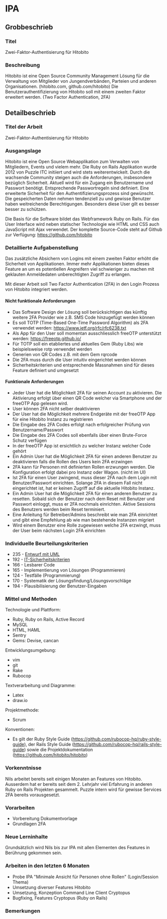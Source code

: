 # IPA

## Grobbeschrieb

### Titel

Zwei-Faktor-Authentisierung für Hitobito

### Beschreibung

Hitobito ist eine Open Source Community Management Lösung für die Verwaltung von Mitglieder von Jungendverbänden, Parteien und anderen Organisationen. (hitobito.com, github.com/hitobito) Die Benutzerauthentifizierung von Hitobito soll mit einem zweiten Faktor erweitert werden. (Two Factor Authentication, 2FA)

## Detailbeschrieb

### Titel der Arbeit

Zwei-Faktor-Authentisierung für Hitobito

### Ausgangslage

Hitobito ist eine Open Source Webapplikation zum Verwalten von Mitgliedern, Events und vielem mehr. Die Ruby on Rails Applikation wurde 2012 von Puzzle ITC initiiert und wird stets weiterentwickelt. Durch die wachsende Community steigen auch die Anforderungen, insbesondere bezüglich Sicherheit. Aktuell wird für ein Zugang ein Benutzername und Passwort benötigt. Entsprechende Passwortregeln sind definiert. Eine erweiterte Sicherheit für den Authentifizierungsprozess sind gewünscht. Die gespeicherten Daten nehmen tendenziell zu und gewisse Benutzer haben weitreichende Berechtigungen. Besonders diese User gilt es besser besser zu schützen.

Die Basis für die Software bildet das Webframework Ruby on Rails. Für das User Interface wird neben statischer Technologie wie HTML und CSS auch JavaScript mit Ajax verwendet. Der komplette Source-Code steht auf Github zur Verfügung: https://github.com/hitobito

### Detaillierte Aufgabenstellung

Das zusätzliche Absichern von Logins mit einem zweiten Faktor erhöht die Sicherheit von Applikationen. Immer mehr Applikationen bieten dieses Feature an um es potentiellen Angreifern viel schwieriger zu machen mit geklauten Anmeldedaten unberechtigten Zugriff zu erlangen. 

Mit dieser Arbeit soll Two Factor Authentication (2FA) in den Login Prozess von Hitobito integriert werden. 

#### Nicht funktionale Anforderungen

* Das Software Design der Lösung soll berücksichtigen das künftig weitere 2FA Provider wie z.B. SMS Code hinzugefügt werden können
* Es soll TOTP (Time-Based One-Time Password Algorithm) als 2FA verwendet werden: https://www.ietf.org/rfc/rfc6238.txt
* Als App für den User soll momentan ausschliesslich freeOTP unterstützt werden: https://freeotp.github.io/
* Für TOTP soll ein etabliertes und aktuelles Gem (Ruby Libs) wie beispielsweise rotp verwendet werden
* Generien von QR Codes z.B. mit dem Gem rqrcode
* Die 2FA muss durch die User intuitiv eingerichtet werden können
* Sicherheitskriterien und entsprechende Massnahmen sind für dieses Feature definiert und umgesetzt

#### Funktionale Anforderungen

* Jeder User hat die Möglichkeit 2FA für seinen Account zu aktivieren. Die Aktivierung erfolgt über einen QR Code welcher via Smartphone und der freeOTP App gelesen wird. 
* User können 2FA nicht selber deaktivieren
* Der User hat die Möglichkeit mehrere Endgeräte mit der freeOTP App für eine Hitobito Instanz zu registrieren
* Die Eingabe des 2FA Codes erfolgt nach erfolgreicher Prüfung von Benutzername/Passwort
* Die Eingabe des 2FA Codes soll ebenfalls über einen Brute-Force Schutz verfügen
* In der freeOTP App ist ersichtlich zu welcher Instanz welcher Code gehört
* Ein Admin User hat die Möglichkeit 2FA für einen anderen Benutzer zu deaktivieren falls die Rollen des Users kein 2FA erzwingen
* 2FA kann für Personen mit definierten Rollen erzwungen werden. Die Konfiguration erfolgt dabei pro Instanz oder Wagon. (nicht im UI)
* Ist 2FA für einen User zwingend, muss dieser 2FA nach dem Login mit Benutzer/Passwort einrichten. Solange 2FA in diesem Fall nicht eingerichtet ist, hat er keinen Zugriff auf die aktuelle Hitobito Instanz. 
* Ein Admin User hat die Möglichkeit 2FA für einen anderen Benutzer zu resetten. Sobald sich der Benutzer nach dem Reset mit Benutzer und Passwort einloggt, muss er 2FA nochmals einrichten. Aktive Sessions des Benutzers werden beim Reset terminiert.
* Eine Anleitung für Betreiber/Admins beschreibt wie man 2FA einrichtet und gibt eine Empfehlung ab wie man bestehende Instanzen migriert
* Wird einem Benutzer eine Rolle zugewiesen welche 2FA erzwingt, muss der User beim nächsten Login 2FA einrichten

### Individuelle Beurteilungskriterien

* 235 - [Entwurf mit UML](https://github.com/puzzle-bbt/docs/blob/master/ipa/beurteilungskriterien.md)
* 192 - [IT-Sicherheitskriterien](https://github.com/puzzle-bbt/docs/blob/master/ipa/beurteilungskriterien.md)
* 166 - Lesbarer Code
* 165 - Implementierung von Lösungen (Programmieren)
* 124 - Testfälle (Programmierung)
* 170 - Systematik der Lösungsfindung/Lösungsvorschläge
* 194 - Plausibilisierung der Benutzer-Eingaben

### Mittel und Methoden
Technologie und Plattform:

* Ruby, Ruby on Rails, Active Record
* MySQL
* HTML, HAML
* Sentry
* Gems: Devise, cancan

Entwicklungsumgebung:

* vim
* git
* Rake
* Rubocop

Textverarbeitung und Diagramme:

* Latex
* draw.io

Projektmethode:

* Scrum

Konventionen:

* Es gilt der Ruby Style Guide (https://github.com/rubocop-hq/ruby-style-guide), der Rails Style Guide (https://github.com/rubocop-hq/rails-style-guide) sowie die Projektdokumentation (https://github.com/hitobito/hitobito)

### Vorkenntnisse
Nils arbeitet bereits seit einigen Monaten an Features von Hitobito. Ausserdem hat er bereits seit dem 2. Lehrjahr viel Erfahrung in anderen Ruby on Rails Projekten gesammelt. Puzzle intern wird für gewisse Services 2FA bereits vorausgesetzt.

### Vorarbeiten
* Vorbereitung Dokumentvorlage
* Grundlagen 2FA

### Neue Lerninhalte

Grundsätzlich wird Nils bis zur IPA mit allen Elementen des Features in Berührung gekommen sein. 

### Arbeiten in den letzten 6 Monaten

* Probe IPA "Minimale Ansicht für Personen ohne Rollen" (Login/Session Thema)
* Umsetzung diverser Features Hitobito
* Umsetzung, Konzeption Command Line Client Cryptopus
* Bugfixing, Features Cryptopus (Ruby on Rails)

### Bemerkungen
